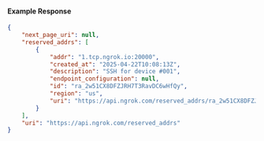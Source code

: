 <!-- Code generated for API Clients. DO NOT EDIT. -->

#### Example Response

```json
{
	"next_page_uri": null,
	"reserved_addrs": [
		{
			"addr": "1.tcp.ngrok.io:20000",
			"created_at": "2025-04-22T10:08:13Z",
			"description": "SSH for device #001",
			"endpoint_configuration": null,
			"id": "ra_2w51CX8DFZJRH7T3RavDC6wHfQy",
			"region": "us",
			"uri": "https://api.ngrok.com/reserved_addrs/ra_2w51CX8DFZJRH7T3RavDC6wHfQy"
		}
	],
	"uri": "https://api.ngrok.com/reserved_addrs"
}
```
